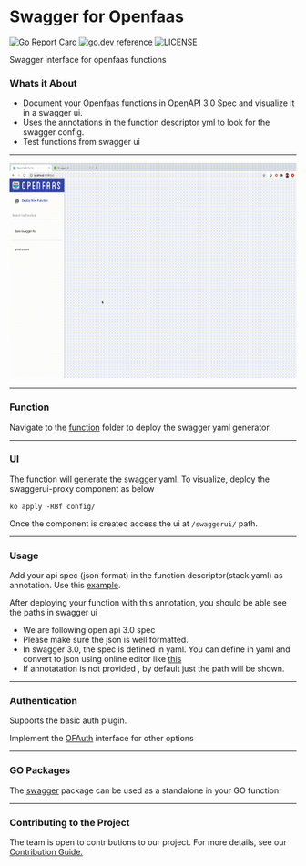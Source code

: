 # Swagger for Openfaas

[![Go Report Card](https://goreportcard.com/badge/github.com/optum/faas-swagger)](https://goreportcard.com/badge/github.com/optum/faas-swagger)
[![go.dev reference](https://img.shields.io/badge/go.dev-reference-007d9c?logo=go&logoColor=white)](https://pkg.go.dev/github.com/optum/faas-swagger)
[![LICENSE](https://img.shields.io/github/license/knative/serving.svg)](https://github.com/optum/faas-swagger/blob/master/LICENSE)


Swagger interface for openfaas functions

### Whats it About

* Document your Openfaas functions in OpenAPI 3.0 Spec and visualize it in a swagger ui.
* Uses the annotations in the function descriptor yml to look for the swagger config.
* Test functions from swagger ui

----------------

![](assets/output.gif)

----------------

### Function

Navigate to the [function](./function) folder to deploy the swagger yaml generator.

-----------------

### UI

The function will generate the swagger yaml. To visualize, deploy the swaggerui-proxy component as below 

```
ko apply -RBf config/
```

Once the component is created access the ui at `/swaggerui/` path.

------------------

### Usage

Add your api spec (json format) in the function descriptor(stack.yaml) as annotation. Use this [example](./example.yaml).

After deploying your function with this annotation, you should be able see the paths in swagger ui

* We are following open api 3.0 spec
* Please make sure the json is well formatted.
* In swagger 3.0, the spec is defined in yaml. You can define in yaml and convert to json using online editor like [this](https://codebeautify.org/yaml-to-json-xml-csv)
* If annotatation is not provided , by default just the path will be shown.

---------

### Authentication

Supports the basic auth plugin.

Implement the [OFAuth](./pkg/auth/auth.go) interface for other options

-----------------

### GO Packages

The [swagger](./pkg/swagger) package can be used as a standalone in your GO function. 

----------
### Contributing to the Project
The team is open to contributions to our project. For more details, see our [Contribution Guide.](./docs/CONTRIBUTING.md)
